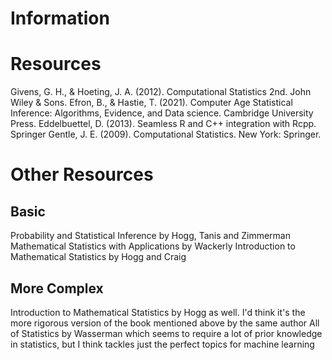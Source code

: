 # Information

# Resources

Givens, G. H., & Hoeting, J. A. (2012). Computational Statistics 2nd. John Wiley & Sons.
Efron, B., & Hastie, T. (2021). Computer Age Statistical Inference: Algorithms, Evidence, and Data science. Cambridge University Press.
Eddelbuettel, D. (2013). Seamless R and C++ integration with Rcpp. Springer
Gentle, J. E. (2009). Computational Statistics. New York: Springer.

# Other Resources

## Basic

Probability and Statistical Inference by Hogg, Tanis and Zimmerman
Mathematical Statistics with Applications by Wackerly
Introduction to Mathematical Statistics by Hogg and Craig

## More Complex

Introduction to Mathematical Statistics by Hogg as well. I'd think it's the more rigorous version of the book mentioned above by the same author
All of Statistics by Wasserman which seems to require a lot of prior knowledge in statistics, but I think tackles just the perfect topics for machine learning
